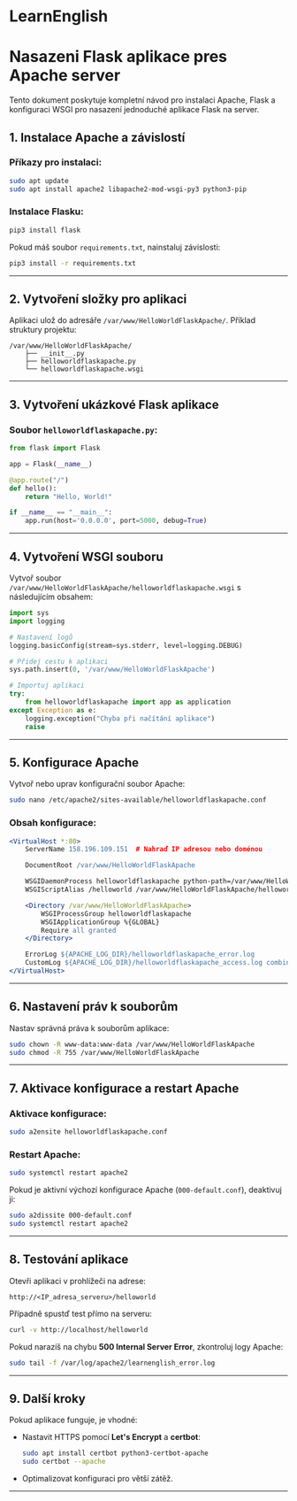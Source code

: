 # LearnEnglish

# Nasazeni Flask aplikace pres Apache server

Tento dokument poskytuje kompletní návod pro instalaci Apache, Flask a konfiguraci WSGI pro nasazení jednoduché aplikace Flask na server.

## **1. Instalace Apache a závislostí**

### **Příkazy pro instalaci:**
```bash
sudo apt update
sudo apt install apache2 libapache2-mod-wsgi-py3 python3-pip
```

### **Instalace Flasku:**
```bash
pip3 install flask
```

Pokud máš soubor `requirements.txt`, nainstaluj závislosti:
```bash
pip3 install -r requirements.txt
```

---

## **2. Vytvoření složky pro aplikaci**

Aplikaci ulož do adresáře `/var/www/HelloWorldFlaskApache/`. Příklad struktury projektu:
```
/var/www/HelloWorldFlaskApache/
    ├── __init__.py
    ├── helloworldflaskapache.py
    └── helloworldflaskapache.wsgi
```

---

## **3. Vytvoření ukázkové Flask aplikace**

### **Soubor `helloworldflaskapache.py`:**
```python
from flask import Flask

app = Flask(__name__)

@app.route("/")
def hello():
    return "Hello, World!"

if __name__ == "__main__":
    app.run(host='0.0.0.0', port=5000, debug=True)
```

---

## **4. Vytvoření WSGI souboru**

Vytvoř soubor `/var/www/HelloWorldFlaskApache/helloworldflaskapache.wsgi` s následujícím obsahem:

```python
import sys
import logging

# Nastavení logů
logging.basicConfig(stream=sys.stderr, level=logging.DEBUG)

# Přidej cestu k aplikaci
sys.path.insert(0, '/var/www/HelloWorldFlaskApache')

# Importuj aplikaci
try:
    from helloworldflaskapache import app as application
except Exception as e:
    logging.exception("Chyba při načítání aplikace")
    raise
```

---

## **5. Konfigurace Apache**

Vytvoř nebo uprav konfigurační soubor Apache:

```bash
sudo nano /etc/apache2/sites-available/helloworldflaskapache.conf
```

### **Obsah konfigurace:**
```apache
<VirtualHost *:80>
    ServerName 158.196.109.151  # Nahraď IP adresou nebo doménou

    DocumentRoot /var/www/HelloWorldFlaskApache

    WSGIDaemonProcess helloworldflaskapache python-path=/var/www/HelloWorldFlaskApache
    WSGIScriptAlias /helloworld /var/www/HelloWorldFlaskApache/helloworldflaskapache.wsgi

    <Directory /var/www/HelloWorldFlaskApache>
        WSGIProcessGroup helloworldflaskapache
        WSGIApplicationGroup %{GLOBAL}
        Require all granted
    </Directory>

    ErrorLog ${APACHE_LOG_DIR}/helloworldflaskapache_error.log
    CustomLog ${APACHE_LOG_DIR}/helloworldflaskapache_access.log combined
</VirtualHost>
```

---

## **6. Nastavení práv k souborům**

Nastav správná práva k souborům aplikace:

```bash
sudo chown -R www-data:www-data /var/www/HelloWorldFlaskApache
sudo chmod -R 755 /var/www/HelloWorldFlaskApache
```

---

## **7. Aktivace konfigurace a restart Apache**

### **Aktivace konfigurace:**
```bash
sudo a2ensite helloworldflaskapache.conf
```

### **Restart Apache:**
```bash
sudo systemctl restart apache2
```

Pokud je aktivní výchozí konfigurace Apache (`000-default.conf`), deaktivuj ji:
```bash
sudo a2dissite 000-default.conf
sudo systemctl restart apache2
```

---

## **8. Testování aplikace**

Otevři aplikaci v prohlížeči na adrese:
```
http://<IP_adresa_serveru>/helloworld
```

Případně spustď test přímo na serveru:
```bash
curl -v http://localhost/helloworld
```

Pokud narazíš na chybu **500 Internal Server Error**, zkontroluj logy Apache:
```bash
sudo tail -f /var/log/apache2/learnenglish_error.log
```

---

## **9. Další kroky**

Pokud aplikace funguje, je vhodné:
- Nastavit HTTPS pomocí **Let's Encrypt** a **certbot**:
  ```bash
  sudo apt install certbot python3-certbot-apache
  sudo certbot --apache
  ```
- Optimalizovat konfiguraci pro větší zátěž.

---
